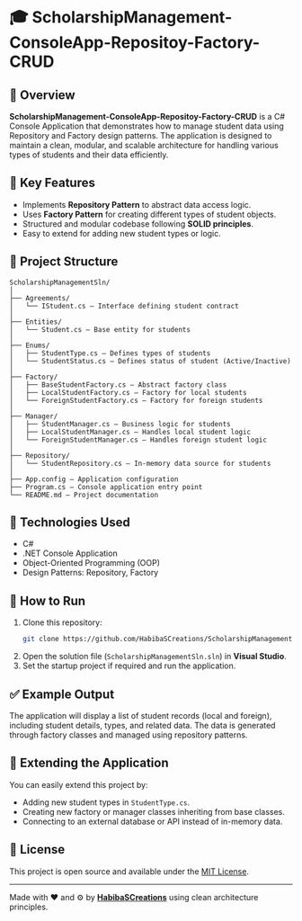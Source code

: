 
# 🎓 ScholarshipManagement-ConsoleApp-Repositoy-Factory-CRUD

## 🏫 Overview
**ScholarshipManagement-ConsoleApp-Repositoy-Factory-CRUD** is a C# Console Application that demonstrates how to manage student data using Repository and Factory design patterns. The application is designed to maintain a clean, modular, and scalable architecture for handling various types of students and their data efficiently.

## 🎯 Key Features
- Implements **Repository Pattern** to abstract data access logic.
- Uses **Factory Pattern** for creating different types of student objects.
- Structured and modular codebase following **SOLID principles**.
- Easy to extend for adding new student types or logic.

## 📁 Project Structure
```
ScholarshipManagementSln/
│
├── Agreements/
│   └── IStudent.cs – Interface defining student contract
│
├── Entities/
│   └── Student.cs – Base entity for students
│
├── Enums/
│   ├── StudentType.cs – Defines types of students
│   └── StudentStatus.cs – Defines status of student (Active/Inactive)
│
├── Factory/
│   ├── BaseStudentFactory.cs – Abstract factory class
│   ├── LocalStudentFactory.cs – Factory for local students
│   └── ForeignStudentFactory.cs – Factory for foreign students
│
├── Manager/
│   ├── StudentManager.cs – Business logic for students
│   ├── LocalStudentManager.cs – Handles local student logic
│   └── ForeignStudentManager.cs – Handles foreign student logic
│
├── Repository/
│   └── StudentRepository.cs – In-memory data source for students
│
├── App.config – Application configuration
├── Program.cs – Console application entry point
└── README.md – Project documentation
```

## 🧱 Technologies Used
- C#
- .NET Console Application
- Object-Oriented Programming (OOP)
- Design Patterns: Repository, Factory

## 🚀 How to Run
1. Clone this repository:  
   ```bash
   git clone https://github.com/HabibaSCreations/ScholarshipManagement-ConsoleApp-Repositoy-Factory-CRUD.git
   ```
2. Open the solution file (`ScholarshipManagementSln.sln`) in **Visual Studio**.
3. Set the startup project if required and run the application.

## ✅ Example Output
The application will display a list of student records (local and foreign), including student details, types, and related data. The data is generated through factory classes and managed using repository patterns.

## 🧩 Extending the Application
You can easily extend this project by:
- Adding new student types in `StudentType.cs`.
- Creating new factory or manager classes inheriting from base classes.
- Connecting to an external database or API instead of in-memory data.

## 📄 License
This project is open source and available under the [MIT License](LICENSE).

---

Made with ❤️ and ⚙️ by **[HabibaSCreations](https://github.com/HabibaSCreations)** using clean architecture principles.
